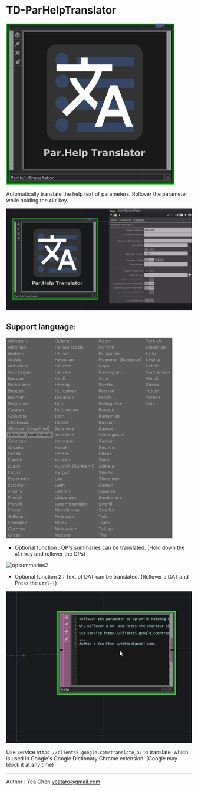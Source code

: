 # TD-ParHelpTranslator

![](img/icon.png)

Automatically translate the help text of parameters. Rollover the parameter while holding the `Alt` key.

![](img/rec1.webp)


## Support language:

![](img/sc2_cr.png)

- Optional function : OP's summaries can be translated. (Hold down the `Alt` key and rollover the OPs)

![opsummaries2](https://user-images.githubusercontent.com/13723054/111761837-4d3d2400-88db-11eb-8e18-8304641c9982.gif)

- Optional function 2 : Text of DAT can be translated. (Rollover a DAT and Press the `Ctrl+T`)

![](img/textTrans2.gif)

Use service `https://clients5.google.com/translate_a/` to translate, which is used in Google's Google Dictionary Chrome extension. (Google may block it at any time)

---
Author : Yea Chen <yeataro@gmail.com>


[TouchDesigner]: http://www.derivative.ca/
